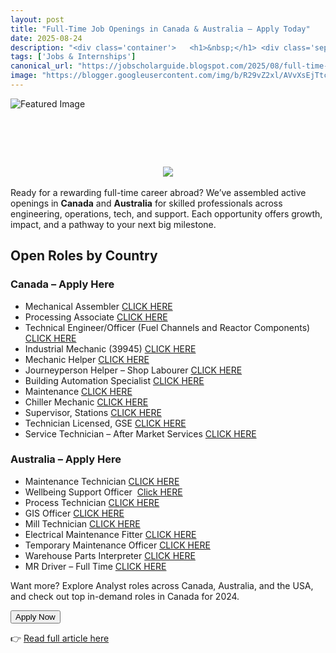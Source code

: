 ```yaml
---
layout: post
title: "Full-Time Job Openings in Canada & Australia — Apply Today"
date: 2025-08-24
description: "<div class='container'>   <h1>&nbsp;</h1> <div class='separator' style='clear: both; text-align: center;'><a href='https://blogger.googleusercontent.com/img/b/R29vZ2xl/AVvXsEjTtcHJjYNQRAIdRfuAo9ISP74UycRoLU5kpUDdOiY6ej9a6xP_PYqtoihYM-crH3I0grhS6Fxu7jNqA5RAtMY3Lajh8B9DcwUVPBTo_xSqPV38LZY97eFR8JBqBZV5-O5JcPQAheJrhWS6M9CHa7IK6mfsVJT4uTygWk8_OyEC-9DlLYHna1f7Frlphc4Q/s769/1000289689.webp' style='margin-left: 1em; margin-right: 1em;'><img border='0' src='https://blogger.googleusercontent.com/img/b/R29vZ2xl/AVvXsEjTtcHJjYNQRAIdRfuAo9ISP74UycRoLU5kpUDdOiY6ej9a6xP_PYqtoihYM-crH3I0grhS6Fxu7jNqA5RAtMY3Lajh8B9DcwUVPBTo_xSqPV38LZY97eFR8JBqBZV5-O5JcPQAheJrhWS6M9CHa7IK6mfsVJT4uTygWk8_OyEC-9DlLYHna1f7Frlphc4Q/s16000/1000289689.webp' /></a></div><br />Ready for a rewarding full-time career abroad? We’ve assembled active openings in <strong>Canada</strong> and <strong>Australia</strong> for skilled professionals across engineering, operations, tech, and support. Each opportunity offers growth, impact, and a pathway to your next big milestone.   <p></p>    <h2>Open Roles by Country</h2>    <div class='grid-countries'>     <section class='country-card'>       <h3>Canada – Apply Here</h3>       <ul class='job-list'>         <li>Mechanical Assembler <a class='link-btn' href='https://gorbel.wd1.myworkdayjobs.com/en-US/gorbelcareers/job/Canada-Ontario-Elmira/Mechanical-Assembler_REQ-2024-902-1' target='_blank'>CLICK HERE</a></li>         <li>Processing Associate <a class='link-btn' href='https://bzam.wd1.myworkdayjobs.com/en-US/BZAMCareers/job/Jerseyville-Ontario/Processing-Associate_JR100280' target='_blank'>CLICK HERE</a></li>         <li>Technical Engineer/Officer (Fuel Channels and Reactor Components) <a class='link-btn' href='https://jobs.opg.com/job/Pickering-Technical-EngineerOfficer-%28Fuel-Channels-and-Reactor-Components%29-ON-L1S-2E2/581663117/?feedId=247217&amp;utm_source=Indeed&amp;utm_campaign=OPG_Indeed&amp;jobPipeline=Indeed' target='_blank'>CLICK HERE</a></li>         <li>Industrial Mechanic (39945) <a class='link-btn' href='https://career17.sapsf.com/career?rcm_site_locale=en-UK&amp;career_ns=job_listing&amp;company=Cameco&amp;selected_lang=en-UK&amp;career_job_req_id=39945&amp;jobPipeline=Indeed' target='_blank'>CLICK HERE</a></li>         <li>Mechanic Helper <a class='link-btn' href='https://www.jobbank.gc.ca/jobsearch/jobposting/41212407' target='_blank'>CLICK HERE</a></li>         <li>Journeyperson Helper – Shop Labourer <a class='link-btn' href='https://finning.wd3.myworkdayjobs.com/en-US/External/job/Whitehorse-YK-CA/Journeyperson-Helper---Shop-Labourer_R-2024-1932-1' target='_blank'>CLICK HERE</a></li>         <li>Building Automation Specialist <a class='link-btn' href='https://fa-evcg-saasfaprod1.fa.ocs.oraclecloud.com/hcmUI/CandidateExperience/en/sites/CX_1/job/219079?source=Indeed.com' target='_blank'>CLICK HERE</a></li>         <li>Maintenance <a class='link-btn' href='https://careers.mcdonalds.ca/maintenance/job/28173951?utm_source=Indeed.com&amp;utm_medium=organic&amp;sourceType=PREMIUM_POST_SITE' target='_blank'>CLICK HERE</a></li>         <li>Chiller Mechanic <a class='link-btn' href='https://fa-evcg-saasfaprod1.fa.ocs.oraclecloud.com/hcmUI/CandidateExperience/en/sites/CX_1/job/219156?source=Indeed.com' target='_blank'>CLICK HERE</a></li>         <li>Supervisor, Stations <a class='link-btn' href='https://hydroottawa.wd3.myworkdayjobs.com/en-US/hydro_ottawa_careersite/job/Ottawa-ON/Supervisor--Stations_R003692-1?source=Indeed' target='_blank'>CLICK HERE</a></li>         <li>Technician Licensed, GSE <a class='link-btn' href='https://recruiting.ultipro.ca/BRA50007F/JobBoard/2ea5e84a-bfc4-4167-88ba-20d03547d410/OpportunityDetail?opportunityId=975add47-3fb6-4e60-911b-69cf6470d663&amp;postingId=08f6b589-d206-4d70-a572-10c4ca299da0' target='_blank'>CLICK HERE</a></li>         <li>Service Technician – After Market Services <a class='link-btn' href='https://recruiting.ultipro.ca/STR5000SFIL/JobBoard/2167be78-5bda-4a81-bd37-f29fd0deed03/OpportunityDetail?opportunityId=0d3ec43f-0bd5-4ecf-9b62-5a217693c729&amp;sourceId=26bef66e-83fc-41fd-b7a6-b4d593398bde' target='_blank'>CLICK HERE</a></li>       </ul>     </section>      <section class='country-card'>       <h3>Australia – Apply Here</h3>       <ul class='job-list'>         <li>Maintenance Technician <a class='link-btn' href='https://wabtec.wd1.myworkdayjobs.com/en-US/wabtec_careers/job/Welshpool---WA---AUS-Star-Street/Maintenance-Technician_R0086113?mode=job&amp;iis=Indeed&amp;iisn=Indeed.com' target='_blank'>CLICK HERE</a></li>         <li>Wellbeing Support Officer&nbsp; <a href='https://careers.pageuppeople.com/759/cw/en/job/518317/wellbeing-support-officer-004581?source=IND'>Click&nbsp;HERE</a></li>         <li>Process Technician <a class='link-btn' href='https://external-jobboard.myrecruitmentplus.com/job-details/query/9314375/' target='_blank'>CLICK HERE</a></li>         <li>GIS Officer <a class='link-btn' href='https://applynow.net.au/jobs/CC220764-gis-officer?source=Indeed' target='_blank'>CLICK HERE</a></li>         <li>Mill Technician <a class='link-btn' href='https://applynow.net.au/jobs/CC220764-gis-officer?source=Indeed' target='_blank'>CLICK HERE</a></li>         <li>Electrical Maintenance Fitter <a class='link-btn' href='https://jobscholarguide.blogspot.com/feeds/posts/default?alt=rss' target='_blank'>CLICK HERE</a></li>         <li>Temporary Maintenance Officer <a class='link-btn' href='https://jobscholarguide.blogspot.com/feeds/posts/default?alt=rss' target='_blank'>CLICK HERE</a></li>         <li>Warehouse Parts Interpreter <a class='link-btn' href='https://jobscholarguide.blogspot.com/feeds/posts/default?alt=rss' target='_blank'>CLICK HERE</a></li>         <li>MR Driver – Full Time <a class='link-btn' href='https://jobscholarguide.blogspot.com/feeds/posts/default?alt=rss' target='_blank'>CLICK HERE</a></li>       </ul>     </section>   </div>    <p>Want more? Explore Analyst roles across Canada, Australia, and the USA, and check out top in-demand roles in Canada for 2024.</p>    <div class='apply-btn-wrapper'>     <button class='apply-btn'>Apply Now</button>   </div> </div>"
tags: ['Jobs & Internships']
canonical_url: "https://jobscholarguide.blogspot.com/2025/08/full-time-job-openings-in-canada.html"
image: "https://blogger.googleusercontent.com/img/b/R29vZ2xl/AVvXsEjTtcHJjYNQRAIdRfuAo9ISP74UycRoLU5kpUDdOiY6ej9a6xP_PYqtoihYM-crH3I0grhS6Fxu7jNqA5RAtMY3Lajh8B9DcwUVPBTo_xSqPV38LZY97eFR8JBqBZV5-O5JcPQAheJrhWS6M9CHa7IK6mfsVJT4uTygWk8_OyEC-9DlLYHna1f7Frlphc4Q/s72-c/1000289689.webp"
---
```


![Featured Image](https://blogger.googleusercontent.com/img/b/R29vZ2xl/AVvXsEjTtcHJjYNQRAIdRfuAo9ISP74UycRoLU5kpUDdOiY6ej9a6xP_PYqtoihYM-crH3I0grhS6Fxu7jNqA5RAtMY3Lajh8B9DcwUVPBTo_xSqPV38LZY97eFR8JBqBZV5-O5JcPQAheJrhWS6M9CHa7IK6mfsVJT4uTygWk8_OyEC-9DlLYHna1f7Frlphc4Q/s72-c/1000289689.webp)

<div class='container'>   <h1>&nbsp;</h1> <div class='separator' style='clear: both; text-align: center;'><a href='https://blogger.googleusercontent.com/img/b/R29vZ2xl/AVvXsEjTtcHJjYNQRAIdRfuAo9ISP74UycRoLU5kpUDdOiY6ej9a6xP_PYqtoihYM-crH3I0grhS6Fxu7jNqA5RAtMY3Lajh8B9DcwUVPBTo_xSqPV38LZY97eFR8JBqBZV5-O5JcPQAheJrhWS6M9CHa7IK6mfsVJT4uTygWk8_OyEC-9DlLYHna1f7Frlphc4Q/s769/1000289689.webp' style='margin-left: 1em; margin-right: 1em;'><img border='0' src='https://blogger.googleusercontent.com/img/b/R29vZ2xl/AVvXsEjTtcHJjYNQRAIdRfuAo9ISP74UycRoLU5kpUDdOiY6ej9a6xP_PYqtoihYM-crH3I0grhS6Fxu7jNqA5RAtMY3Lajh8B9DcwUVPBTo_xSqPV38LZY97eFR8JBqBZV5-O5JcPQAheJrhWS6M9CHa7IK6mfsVJT4uTygWk8_OyEC-9DlLYHna1f7Frlphc4Q/s16000/1000289689.webp' /></a></div><br />Ready for a rewarding full-time career abroad? We’ve assembled active openings in <strong>Canada</strong> and <strong>Australia</strong> for skilled professionals across engineering, operations, tech, and support. Each opportunity offers growth, impact, and a pathway to your next big milestone.   <p></p>    <h2>Open Roles by Country</h2>    <div class='grid-countries'>     <section class='country-card'>       <h3>Canada – Apply Here</h3>       <ul class='job-list'>         <li>Mechanical Assembler <a class='link-btn' href='https://gorbel.wd1.myworkdayjobs.com/en-US/gorbelcareers/job/Canada-Ontario-Elmira/Mechanical-Assembler_REQ-2024-902-1' target='_blank'>CLICK HERE</a></li>         <li>Processing Associate <a class='link-btn' href='https://bzam.wd1.myworkdayjobs.com/en-US/BZAMCareers/job/Jerseyville-Ontario/Processing-Associate_JR100280' target='_blank'>CLICK HERE</a></li>         <li>Technical Engineer/Officer (Fuel Channels and Reactor Components) <a class='link-btn' href='https://jobs.opg.com/job/Pickering-Technical-EngineerOfficer-%28Fuel-Channels-and-Reactor-Components%29-ON-L1S-2E2/581663117/?feedId=247217&amp;utm_source=Indeed&amp;utm_campaign=OPG_Indeed&amp;jobPipeline=Indeed' target='_blank'>CLICK HERE</a></li>         <li>Industrial Mechanic (39945) <a class='link-btn' href='https://career17.sapsf.com/career?rcm_site_locale=en-UK&amp;career_ns=job_listing&amp;company=Cameco&amp;selected_lang=en-UK&amp;career_job_req_id=39945&amp;jobPipeline=Indeed' target='_blank'>CLICK HERE</a></li>         <li>Mechanic Helper <a class='link-btn' href='https://www.jobbank.gc.ca/jobsearch/jobposting/41212407' target='_blank'>CLICK HERE</a></li>         <li>Journeyperson Helper – Shop Labourer <a class='link-btn' href='https://finning.wd3.myworkdayjobs.com/en-US/External/job/Whitehorse-YK-CA/Journeyperson-Helper---Shop-Labourer_R-2024-1932-1' target='_blank'>CLICK HERE</a></li>         <li>Building Automation Specialist <a class='link-btn' href='https://fa-evcg-saasfaprod1.fa.ocs.oraclecloud.com/hcmUI/CandidateExperience/en/sites/CX_1/job/219079?source=Indeed.com' target='_blank'>CLICK HERE</a></li>         <li>Maintenance <a class='link-btn' href='https://careers.mcdonalds.ca/maintenance/job/28173951?utm_source=Indeed.com&amp;utm_medium=organic&amp;sourceType=PREMIUM_POST_SITE' target='_blank'>CLICK HERE</a></li>         <li>Chiller Mechanic <a class='link-btn' href='https://fa-evcg-saasfaprod1.fa.ocs.oraclecloud.com/hcmUI/CandidateExperience/en/sites/CX_1/job/219156?source=Indeed.com' target='_blank'>CLICK HERE</a></li>         <li>Supervisor, Stations <a class='link-btn' href='https://hydroottawa.wd3.myworkdayjobs.com/en-US/hydro_ottawa_careersite/job/Ottawa-ON/Supervisor--Stations_R003692-1?source=Indeed' target='_blank'>CLICK HERE</a></li>         <li>Technician Licensed, GSE <a class='link-btn' href='https://recruiting.ultipro.ca/BRA50007F/JobBoard/2ea5e84a-bfc4-4167-88ba-20d03547d410/OpportunityDetail?opportunityId=975add47-3fb6-4e60-911b-69cf6470d663&amp;postingId=08f6b589-d206-4d70-a572-10c4ca299da0' target='_blank'>CLICK HERE</a></li>         <li>Service Technician – After Market Services <a class='link-btn' href='https://recruiting.ultipro.ca/STR5000SFIL/JobBoard/2167be78-5bda-4a81-bd37-f29fd0deed03/OpportunityDetail?opportunityId=0d3ec43f-0bd5-4ecf-9b62-5a217693c729&amp;sourceId=26bef66e-83fc-41fd-b7a6-b4d593398bde' target='_blank'>CLICK HERE</a></li>       </ul>     </section>      <section class='country-card'>       <h3>Australia – Apply Here</h3>       <ul class='job-list'>         <li>Maintenance Technician <a class='link-btn' href='https://wabtec.wd1.myworkdayjobs.com/en-US/wabtec_careers/job/Welshpool---WA---AUS-Star-Street/Maintenance-Technician_R0086113?mode=job&amp;iis=Indeed&amp;iisn=Indeed.com' target='_blank'>CLICK HERE</a></li>         <li>Wellbeing Support Officer&nbsp; <a href='https://careers.pageuppeople.com/759/cw/en/job/518317/wellbeing-support-officer-004581?source=IND'>Click&nbsp;HERE</a></li>         <li>Process Technician <a class='link-btn' href='https://external-jobboard.myrecruitmentplus.com/job-details/query/9314375/' target='_blank'>CLICK HERE</a></li>         <li>GIS Officer <a class='link-btn' href='https://applynow.net.au/jobs/CC220764-gis-officer?source=Indeed' target='_blank'>CLICK HERE</a></li>         <li>Mill Technician <a class='link-btn' href='https://applynow.net.au/jobs/CC220764-gis-officer?source=Indeed' target='_blank'>CLICK HERE</a></li>         <li>Electrical Maintenance Fitter <a class='link-btn' href='https://jobscholarguide.blogspot.com/feeds/posts/default?alt=rss' target='_blank'>CLICK HERE</a></li>         <li>Temporary Maintenance Officer <a class='link-btn' href='https://jobscholarguide.blogspot.com/feeds/posts/default?alt=rss' target='_blank'>CLICK HERE</a></li>         <li>Warehouse Parts Interpreter <a class='link-btn' href='https://jobscholarguide.blogspot.com/feeds/posts/default?alt=rss' target='_blank'>CLICK HERE</a></li>         <li>MR Driver – Full Time <a class='link-btn' href='https://jobscholarguide.blogspot.com/feeds/posts/default?alt=rss' target='_blank'>CLICK HERE</a></li>       </ul>     </section>   </div>    <p>Want more? Explore Analyst roles across Canada, Australia, and the USA, and check out top in-demand roles in Canada for 2024.</p>    <div class='apply-btn-wrapper'>     <button class='apply-btn'>Apply Now</button>   </div> </div>

<!--more-->

👉 [Read full article here](https://jobscholarguide.blogspot.com/2025/08/full-time-job-openings-in-canada.html)
